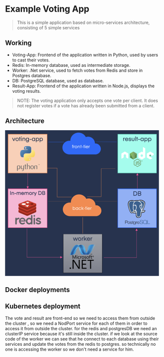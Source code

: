 # Example Voting App
> This is a simple application based on micro-services architecture, consisting of 5 simple services

## Working
- Voting-App: Frontend of the application written in Python, used by users to cast their votes.
- Redis: In-memory database, used as intermediate storage.
- Worker: .Net service, used to fetch votes from Redis and store in Postgres database.
- DB: PostgreSQL database, used as database.
- Result-App: Frontend of the application written in Node.js, displays the voting results.

> NOTE: The voting application only accepts one vote per client. It does not register votes if a vote has already been submitted from a client.


## Architecture
![](./architecture.png  "Architecture Diagram")




## Docker deployments



## Kubernetes deployment

The vote and result are front-end so we need to access them from outside the cluster , so we need a NodPort service for each of them in order to access it from outside the cluster.
for the redis and postgresDB we need an clusterIP service because it's still inside the cluster.
if we look at the source code of the worker we can see that he connect to each database using their services and update the votes from the redis to postgres. so technically no one is accessing the worker so we don't need a service for him.